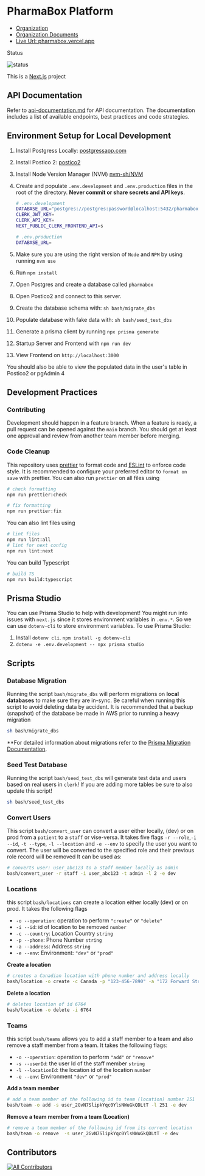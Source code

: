 # PharmaBox Platform

- [Organization](https://github.com/pharma-box)
- [Organization Documents](https://github.com/pharma-box/docs)
- [Live Url: pharmabox.vercel.app](https://pharmabox.vercel.app)

Status

![status](https://img.shields.io/github/checks-status/pharmaboxfydp/pharmabox/main)

This is a [Next.js](https://nextjs.org/) project

## API Documentation

Refer to [api-documentation.md](./api-documentation.md) for API documentation. The documentation includes a list of available endpoints, best practices and code strategies.

## Environment Setup for Local Development

1. Install Postgress Locally: [postgressapp.com](https://postgresapp.com/downloads.html)
2. Install Postico 2: [postico2](https://eggerapps.at/postico2/)
3. Install Node Version Manager (NVM) [nvm-sh/NVM](https://github.com/nvm-sh/nvm)
4. Create and populate `.env.development` and `.env.production` files in the root of the directory. **Never commit or share secrets and API keys**.

   ```bash
   # .env.development
   DATABASE_URL="postgres://postgres:password@localhost:5432/pharmabox"
   CLERK_JWT_KEY=
   CLERK_API_KEY=
   NEXT_PUBLIC_CLERK_FRONTEND_API=s
   ```

   ```bash
   # .env.production
   DATABASE_URL=

   ```

5. Make sure you are using the right version of `Node` and `NPM` by using running `nvm use`
6. Run `npm install`
7. Open Postgres and create a database called `pharmabox`
8. Open Postico2 and connect to this server.
9. Create the database schema with: `sh bash/migrate_dbs`
10. Populate database with fake data with: `sh bash/seed_test_dbs`
11. Generate a prisma client by running `npx prisma generate`
12. Startup Server and Frontend with `npm run dev`
13. View Frontend on `http://localhost:3000`

You should also be able to view the populated data in the user's table in Postico2 or pgAdmin 4

## Development Practices

### Contributing

Development should happen in a feature branch. When a feature is ready, a pull request can be opened against the `main` branch. You should get at least one approval and review from another team member before merging.

### Code Cleanup

This repository uses [prettier](https://prettier.io/) to format code and [ESLint](https://eslint.org/) to enforce code style. It is recommended to configure your preferred editor to `format on save` with prettier. You can also run `prettier` on all files using

```bash
# check formatting
npm run prettier:check
```

```bash
# fix formatting
npm run prettier:fix
```

You can also lint files using

```bash
# lint files
npm run lint:all
# lint for next config
npm run lint:next
```

You can build Typescript

```bash
# build TS
npm run build:typescript
```

## Prisma Studio

You can use Prisma Studio to help with development! You might run into issues with `next.js` since it stores environment variables in `.env.*`. So we can use `dotenv-cli` to store environment variables. To use Prisma Studio:

1. Install `dotenv cli`. `npm install -g dotenv-cli`
2. `dotenv -e .env.development -- npx prisma studio`

## Scripts

### Database Migration

Running the script `bash/migrate_dbs` will perform migrations on **local databases** to make sure they are in-sync. Be careful when running this script to avoid deleting data by accident. It is recommended that a backup (snapshot) of the database be made in AWS prior to running a heavy migration

```bash
sh bash/migrate_dbs
```

\*\*For detailed information about migrations refer to the [Prisma Migration Documentation](https://www.prisma.io/docs/concepts/components/prisma-migrate).

### Seed Test Database

Running the script `bash/seed_test_dbs` will generate test data and users based on real users in `clerk`! If you are adding more tables be sure to also update this script!

```bash
sh bash/seed_test_dbs
```

### Convert Users

This script `bash/convert_user` can convert a user either locally, (dev) or on prod from a `patient` to a `staff` or vise-versa. It takes five flags `-r --role`,`-i --id`, `-t --type`, `-l --location` and `-e --env` to specify the user you want to convert. The user will be converted to the specified role and their previous role record will be removed It can be used as:

```bash
# converts user: user_abc123 to a staff member locally as admin
bash/convert_user -r staff -i user_abc123 -t admin -l 2 -e dev

```

### Locations

this script `bash/locations` can create a location either locally (dev) or on prod. It takes the following flags

- `-o --operation`: operation to perform `"create"` or `"delete"`
- `-i --id`: id of location to be removed `number`
- `-c --country`: Location Country `string`
- `-p --phone`: Phone Number `string`
- `-a --address`: Address `string`
- `-e --env`: Environment: `"dev"` or `"prod"`

**Create a location**

```bash
# creates a Canadian location with phone number and address locally
bash/location -o create -c Canada -p "123-456-7890" -a "172 Forward Street South" -e dev
```

**Delete a location**

```bash
# deletes location of id 6764
bash/location -o delete -i 6764
```

### Teams

this script `bash/teams` allows you to add a staff member to a team and also remove a staff member from a team. It takes the following flags:

- `-o --operation`: operation to perform `"add"` or `"remove"`
- `-s --userId`: the user Id of the staff member `string`
- `-l --locationId`: the location id of the location `number`
- `-e --env`: Environment `"dev"` or `"prod"`

**Add a team member**

```bash
# add a team member of the following id to team (location) number 251
bash/team -o add -s user_2GvN7SlipkYqc0YlsNWuGkQDLtT -l 251 -e dev
```

**Remove a team member from a team (Location)**

```bash
# remove a team member of the following id from its current location
bash/team -o remove  -s user_2GvN7SlipkYqc0YlsNWuGkQDLtT -e dev
```

## Contributors

<!-- ALL-CONTRIBUTORS-LIST:START - Do not remove or modify this section -->
<!-- prettier-ignore-start -->
<!-- markdownlint-disable -->

<!-- markdownlint-restore -->
<!-- prettier-ignore-end -->

<!-- ALL-CONTRIBUTORS-LIST:END -->

<!-- ALL-CONTRIBUTORS-BADGE:START - Do not remove or modify this section -->

[![All Contributors](https://img.shields.io/badge/all_contributors-4-orange.svg?style=flat-square)](#contributors)

<!-- ALL-CONTRIBUTORS-BADGE:END -->
